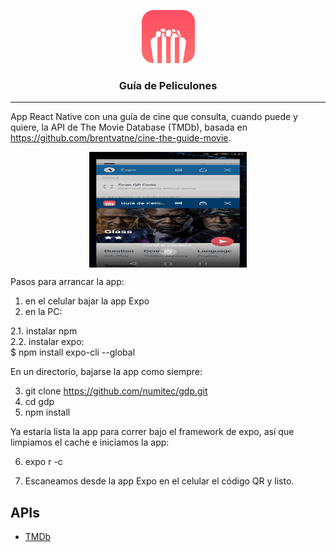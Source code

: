 <style>
.center {
  display: block;
  margin-left: auto;
  margin-right: auto;
  width: 50%;
}
</style>

<p align="center">
  <img alt="Guía de Peliculones" src="./src/assets/images/icon.png" height="85" width="85" />
  <h3 align="center">Guía de Peliculones</h3>
</p>

---

App React Native con una guía de cine que consulta, cuando puede y quiere, la API de The Movie Database (TMDb), basada en https://github.com/brentvatne/cine-the-guide-movie.

<img src="./resources/demo.jpg" height="185" width="85" class="center">

Pasos para arrancar la app:

1. en el celular bajar la app Expo
2. en la PC:

2.1. instalar npm<br />
2.2. instalar expo:<br />
$ npm install expo-cli --global<br />

  En un directorio, bajarse la app como siempre:

3. git clone https://github.com/numitec/gdp.git
4. cd gdp
5. npm install

  Ya estaría lista la app para correr bajo el framework de expo, así que limpiamos el cache e iniciamos la app:

6. expo r -c

7.  Escaneamos desde la app Expo en el celular el código QR y listo.


## APIs

- [TMDb](https://developers.themoviedb.org/3/getting-started/introduction)


